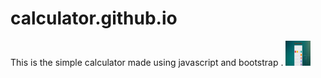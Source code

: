# calculator.github.io
This is the simple calculator made using javascript and bootstrap .
<img src="images/calc.gif" width="40" height="40" />
